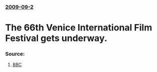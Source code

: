 ### [2009-09-2](/news/2009/09/2/index.md)

#  The 66th Venice International Film Festival gets underway. 




### Source:

1. [BBC](http://news.bbc.co.uk/2/hi/entertainment/8235030.stm)
